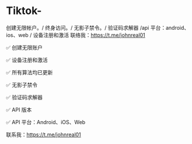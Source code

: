 # Tiktok-
创建无限帐户。/ 终身访问。/ 无影子禁令。/ 验证码求解器 /api 平台：android、ios、web / 设备注册和激活
联络我：https://t.me/johnreal01 

✅ 创建无限账户

✅ 设备注册和激活

✅ 所有算法均已更新

✅ 无影子禁令

✅ 验证码求解器

✅ API 版本

✅ API 平台：Android、iOS、Web

联系我：https://t.me/johnreal01
